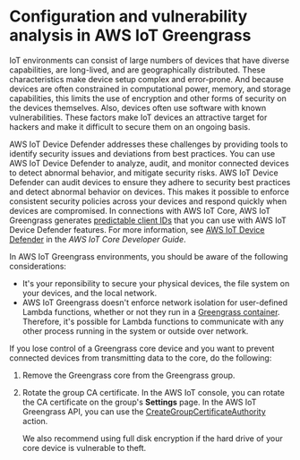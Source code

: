 # Configuration and vulnerability analysis in AWS IoT Greengrass<a name="vulnerability-analysis-and-management"></a>

IoT environments can consist of large numbers of devices that have diverse capabilities, are long\-lived, and are geographically distributed\. These characteristics make device setup complex and error\-prone\. And because devices are often constrained in computational power, memory, and storage capabilities, this limits the use of encryption and other forms of security on the devices themselves\. Also, devices often use software with known vulnerabilities\. These factors make IoT devices an attractive target for hackers and make it difficult to secure them on an ongoing basis\.

AWS IoT Device Defender addresses these challenges by providing tools to identify security issues and deviations from best practices\. You can use AWS IoT Device Defender to analyze, audit, and monitor connected devices to detect abnormal behavior, and mitigate security risks\. AWS IoT Device Defender can audit devices to ensure they adhere to security best practices and detect abnormal behavior on devices\. This makes it possible to enforce consistent security policies across your devices and respond quickly when devices are compromised\. In connections with AWS IoT Core, AWS IoT Greengrass generates [predictable client IDs](gg-core.md#connection-client-id) that you can use with AWS IoT Device Defender features\. For more information, see [AWS IoT Device Defender](https://docs.aws.amazon.com/iot/latest/developerguide/device-defender.html) in the *AWS IoT Core Developer Guide*\.

In AWS IoT Greengrass environments, you should be aware of the following considerations:
+ It's your reponsibility to secure your physical devices, the file system on your devices, and the local network\.
+ AWS IoT Greengrass doesn't enforce network isolation for user\-defined Lambda functions, whether or not they run in a [Greengrass container](lambda-group-config.md#lambda-containerization-considerations)\. Therefore, it's possible for Lambda functions to communicate with any other process running in the system or outside over network\.

If you lose control of a Greengrass core device and you want to prevent connected devices from transmitting data to the core, do the following:<a name="make-devices-distrust-core"></a>

1. Remove the Greengrass core from the Greengrass group\.

1. Rotate the group CA certificate\. In the AWS IoT console, you can rotate the CA certificate on the group's **Settings** page\. In the AWS IoT Greengrass API, you can use the [CreateGroupCertificateAuthority](https://docs.aws.amazon.com/greengrass/latest/apireference/creategroupcertificateauthority-post.html) action\.

   We also recommend using full disk encryption if the hard drive of your core device is vulnerable to theft\.